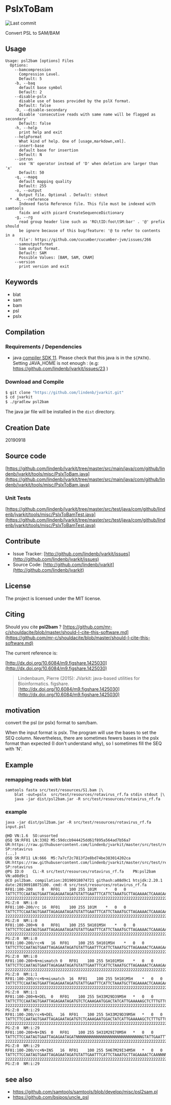 # PslxToBam

![Last commit](https://img.shields.io/github/last-commit/lindenb/jvarkit.png)

Convert PSL to SAM/BAM


## Usage

```
Usage: psl2bam [options] Files
  Options:
    --bamcompression
      Compression Level.
      Default: 5
    -b, --baq
      default base symbol
      Default: 2
    --disable-pslx
      disable use of bases provided by the pslX format.
      Default: false
    -D, --disable-secondary
      disable 'consecutive reads with same name will be flagged as secondary'
      Default: false
    -h, --help
      print help and exit
    --helpFormat
      What kind of help. One of [usage,markdown,xml].
    --insert-base
      default base for insertion
      Default: N
    --intron
      use 'N' operator instead of 'D' when deletion are larger than 'x'
      Default: 50
    -q, --mapq
      default mapping quality
      Default: 255
    -o, --output
      Output file. Optional . Default: stdout
  * -R, --reference
      Indexed fasta Reference file. This file must be indexed with samtools 
      faidx and with picard CreateSequenceDictionary
    -g, --rg
      read group header line such as 'RG\tID:foo\tSM:bar' . '@' prefix should 
      be ignore because of this bug/feature: '@ to refer to contents in a 
      file': https://github.com/cucumber/cucumber-jvm/issues/266
    --samoutputformat
      Sam output format.
      Default: SAM
      Possible Values: [BAM, SAM, CRAM]
    --version
      print version and exit

```


## Keywords

 * blat
 * sam
 * bam
 * psl
 * pslx


## Compilation

### Requirements / Dependencies

* java [compiler SDK 11](https://jdk.java.net/11/). Please check that this java is in the `${PATH}`. Setting JAVA_HOME is not enough : (e.g: https://github.com/lindenb/jvarkit/issues/23 )


### Download and Compile

```bash
$ git clone "https://github.com/lindenb/jvarkit.git"
$ cd jvarkit
$ ./gradlew psl2bam
```

The java jar file will be installed in the `dist` directory.


## Creation Date

20190918

## Source code 

[https://github.com/lindenb/jvarkit/tree/master/src/main/java/com/github/lindenb/jvarkit/tools/misc/PslxToBam.java](https://github.com/lindenb/jvarkit/tree/master/src/main/java/com/github/lindenb/jvarkit/tools/misc/PslxToBam.java)

### Unit Tests

[https://github.com/lindenb/jvarkit/tree/master/src/test/java/com/github/lindenb/jvarkit/tools/misc/PslxToBamTest.java](https://github.com/lindenb/jvarkit/tree/master/src/test/java/com/github/lindenb/jvarkit/tools/misc/PslxToBamTest.java)


## Contribute

- Issue Tracker: [http://github.com/lindenb/jvarkit/issues](http://github.com/lindenb/jvarkit/issues)
- Source Code: [http://github.com/lindenb/jvarkit](http://github.com/lindenb/jvarkit)

## License

The project is licensed under the MIT license.

## Citing

Should you cite **psl2bam** ? [https://github.com/mr-c/shouldacite/blob/master/should-I-cite-this-software.md](https://github.com/mr-c/shouldacite/blob/master/should-I-cite-this-software.md)

The current reference is:

[http://dx.doi.org/10.6084/m9.figshare.1425030](http://dx.doi.org/10.6084/m9.figshare.1425030)

> Lindenbaum, Pierre (2015): JVarkit: java-based utilities for Bioinformatics. figshare.
> [http://dx.doi.org/10.6084/m9.figshare.1425030](http://dx.doi.org/10.6084/m9.figshare.1425030)


## motivation

convert the psl  (or pslx) format to sam/bam.

When the input format is pslx. The program will use the bases to set the SEQ column. Nevertheless, there are sometimes fewers bases in the pslx format than expected (I don't understand why), so I sometimes fill the SEQ with 'N'.

## Example

### remapping reads with blat

```
samtools fasta src/test/resources/S1.bam |\
	blat -out=pslx  src/test/resources/rotavirus_rf.fa stdin stdout |\
	java -jar dist/psl2bam.jar -R src/test/resources/rotavirus_rf.fa 
```

### example
 
```
java -jar dist/psl2bam.jar -R src/test/resources/rotavirus_rf.fa   input.psl

@HD	VN:1.6	SO:unsorted
@SQ	SN:RF01	LN:3302	M5:59dccb944425dd61f895a564ad7b56a7	UR:https://raw.githubusercontent.com/lindenb/jvarkit/master/src/test/resources/rotavirus_rf.fa	SP:rotavirus
(...)
@SQ	SN:RF11	LN:666	M5:7a7cf2c7813f2e8bd74be383014202ca	UR:https://raw.githubusercontent.com/lindenb/jvarkit/master/src/test/resources/rotavirus_rf.fa	SP:rotavirus
@PG	ID:0	CL:-R src/test/resources/rotavirus_rf.fa	PN:psl2bam	VN:a08d9c1
@CO	psl2bam. compilation:20190918074721 githash:a08d9c1 htsjdk:2.20.1 date:20190918075100. cmd:-R src/test/resources/rotavirus_rf.fa
RF01:100-200	0	RF01	100	255	101M	*	0	0	TATTCTTCCAATAGTGAATTAGAGAATAGATGTATTGAATTTCATTCTAAATGCTTAGAAAACTCAAAGAATGGACTATCATTGAAAAAGCTCTTTGTTGA	22222222222222222222222222222222222222222222222222222222222222222222222222222222222222222222222222222	PG:Z:0	NM:i:0
RF01:100-200/rc	16	RF01	100	255	101M	*	0	0	TATTCTTCCAATAGTGAATTAGAGAATAGATGTATTGAATTTCATTCTAAATGCTTAGAAAACTCAAAGAATGGACTATCATTGAAAAAGCTCTTTGTTGA	22222222222222222222222222222222222222222222222222222222222222222222222222222222222222222222222222222	PG:Z:0	NM:i:0
RF01:100-200+N	0	RF01	100	255	5H101M5H	*	0	0	TATTCTTCCAATAGTGAATTAGAGAATAGATGTATTGAATTTCATTCTAAATGCTTAGAAAACTCAAAGAATGGACTATCATTGAAAAAGCTCTTTGTTGA	22222222222222222222222222222222222222222222222222222222222222222222222222222222222222222222222222222	PG:Z:0	NM:i:0
RF01:100-200/rc+N	16	RF01	100	255	5H101M5H	*	0	0	TATTCTTCCAATAGTGAATTAGAGAATAGATGTATTGAATTTCATTCTAAATGCTTAGAAAACTCAAAGAATGGACTATCATTGAAAAAGCTCTTTGTTGA	22222222222222222222222222222222222222222222222222222222222222222222222222222222222222222222222222222	PG:Z:0	NM:i:0
RF01:100-200+N+mismatch	0	RF01	100	255	5H101M5H	*	0	0	TATTCTTCCAATAGTGAATTAGAGAATAGATGTATTGAATTTCATTCTAAATGCTTAGAAAACTCAAAGAATGGACTATCATTGAAAAAGCTCTTTGTTGA	22222222222222222222222222222222222222222222222222222222222222222222222222222222222222222222222222222	PG:Z:0	NM:i:1
RF01:100-200/rc+N+mismatch	16	RF01	100	255	5H101M5H	*	0	0	TATTCTTCCAATAGTGAATTAGAGAATAGATGTATTGAATTTCATTCTAAATGCTTAGAAAACTCAAAGAATGGACTATCATTGAAAAAGCTCTTTGTTGA	22222222222222222222222222222222222222222222222222222222222222222222222222222222222222222222222222222	PG:Z:0	NM:i:1
RF01:100-200+N+DEL	0	RF01	100	255	5H33M29D39M5H	*	0	0	TATTCTTCCAATAGTGAATTAGAGAATAGATGTCTCAAAGAATGGACTATCATTGAAAAAGCTCTTTGTTGA	222222222222222222222222222222222222222222222222222222222222222222222222	PG:Z:0	NM:i:29
RF01:100-200/rc+N+DEL	16	RF01	100	255	5H33M29D39M5H	*	0	0	TATTCTTCCAATAGTGAATTAGAGAATAGATGTCTCAAAGAATGGACTATCATTGAAAAAGCTCTTTGTTGA	222222222222222222222222222222222222222222222222222222222222222222222222	PG:Z:0	NM:i:29
RF01:100-200+N+INS	0	RF01	100	255	5H31M29I70M5H	*	0	0	TATTCTTCCAATAGTGAATTAGAGAATAGATNNNNNNNNNNNNNNNNNNNNNNNNNNNNNGTATTGAATTTCATTCTAAATGCTTAGAAAACTCAAAGAATGGACTATCATTGAAAAAGCTCTTTGTTGA	2222222222222222222222222222222222222222222222222222222222222222222222222222222222222222222222222222222222222222222222222222222222	PG:Z:0	NM:i:29
RF01:100-200/rc+N+INS	16	RF01	100	255	5H67M29I34M5H	*	0	0	TATTCTTCCAATAGTGAATTAGAGAATAGATGTATTGAATTTCATTCTAAATGCTTAGAAAACTCAANNNNNNNNNNNNNNNNNNNNNNNNNNNNNAGAATGGACTATCATTGAAAAAGCTCTTTGTTGA	2222222222222222222222222222222222222222222222222222222222222222222222222222222222222222222222222222222222222222222222222222222222	PG:Z:0	NM:i:29
```

## see also

 * https://github.com/samtools/samtools/blob/develop/misc/psl2sam.pl
 * https://github.com/bsipos/uncle_psl


